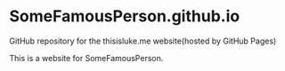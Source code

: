 # SomeFamousPerson.github.io
GitHub repository for the thisisluke.me website(hosted by GitHub Pages)

This is a website for SomeFamousPerson.
